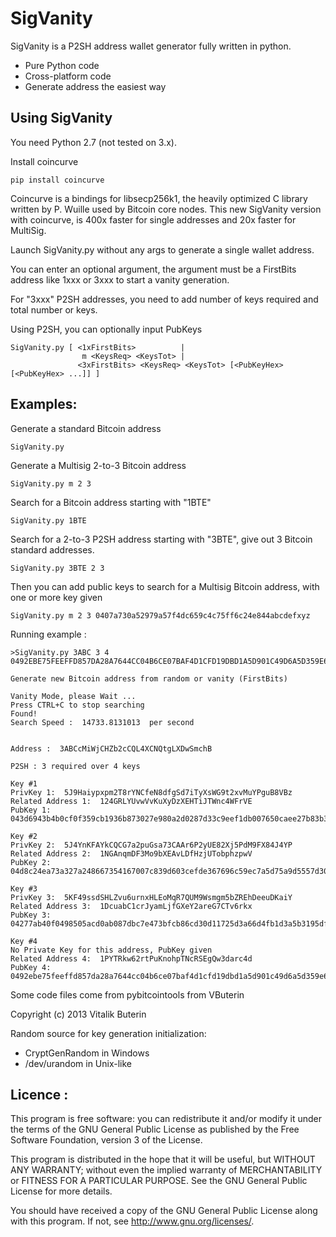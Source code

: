   SigVanity
===========

SigVanity is a P2SH address wallet generator fully written in python.

* Pure Python code
* Cross-platform code
* Generate address the easiest way


## Using SigVanity

You need Python 2.7 (not tested on 3.x).

Install coincurve

    pip install coincurve

Coincurve is a bindings for libsecp256k1, the heavily optimized C library written by P. Wuille used by Bitcoin core nodes. This new SigVanity version with coincurve, is 400x faster for single addresses and 20x faster for MultiSig.

Launch SigVanity.py without any args to generate a single wallet address.

You can enter an optional argument, the argument must be a FirstBits address like 1xxx or 3xxx to start a vanity generation.

For "3xxx" P2SH addresses, you need to add number of keys required and total number or keys.

Using P2SH, you can optionally input PubKeys 


    SigVanity.py [ <1xFirstBits>          |
                    m <KeysReq> <KeysTot> |
                   <3xFirstBits> <KeysReq> <KeysTot> [<PubKeyHex> [<PubKeyHex> ...]] ]



## Examples:

Generate a standard Bitcoin address

    SigVanity.py

Generate a Multisig 2-to-3 Bitcoin address

    SigVanity.py m 2 3

Search for a Bitcoin address starting with "1BTE"

    SigVanity.py 1BTE

Search for a 2-to-3 P2SH address starting with "3BTE", give out 3 Bitcoin standard addresses.

    SigVanity.py 3BTE 2 3 

Then you can add public keys to search for a Multisig Bitcoin address, with one or more key given

    SigVanity.py m 2 3 0407a730a52979a57f4dc659c4c75ff6c24e844abcdefxyz


Running example :

    >SigVanity.py 3ABC 3 4 0492EBE75FEEFFD857DA28A7644CC04B6CE07BAF4D1CFD19DBD1A5D901C49D6A5D359E636F45226878FC1E5A14921329CA25876705D7A1225CB33BBAEB4E38BDDA
    
    Generate new Bitcoin address from random or vanity (FirstBits)
    
    Vanity Mode, please Wait ...
    Press CTRL+C to stop searching
    Found!
    Search Speed :  14733.8131013  per second
    
    
    Address :  3ABCcMiWjCHZb2cCQL4XCNQtgLXDwSmchB
    
    P2SH : 3 required over 4 keys
    
    Key #1
    PrivKey 1:  5J9Haiypxpm2T8rYNCfeN8dfgSd7iTyXsWG9t2xvMuYPguB8VBz
    Related Address 1:  124GRLYUvwVvKuXyDzXEHTiJTWnc4WFrVE
    PubKey 1:  043d6943b4b0cf0f359cb1936b873027e980a2d0287d33c9eef1db007650caee27b83b3f2e2670042e0d7fb3ded6fc647bf0b176897750f548e4310fd5b419f911
    
    Key #2
    PrivKey 2:  5J4YnKFAYkCQCG7a2puGsa73CAAr6P2yUE82Xj5PdM9FX84J4YP
    Related Address 2:  1NGAnqmDF3Mo9bXEAvLDfHzjUTobphzpwV
    PubKey 2:  04d8c24ea73a327a248667354167007c839d603cefde367696c59ec7a5d75a9d5557d30aa7dda73b3648a6d0421adeec8f325e1501e97c33b011599439a4d4bfdc
    
    Key #3
    PrivKey 3:  5KF49ssdSHLZvu6urnxHLEoMqR7QUM9Wsmgm5bZREhDeeuDKaiY
    Related Address 3:  1DcuabC1crJyamLjfGXeY2areG7CTv6rkx
    PubKey 3:  04277ab40f0498505acd0ab087dbc7e473bfcb86cd30d11725d3a66d4fb1d3a5b3195dfe75761eea4dc6192458a74e2af1990ad6a8eb915c9a03a0a53cae8706c5
    
    Key #4
    No Private Key for this address, PubKey given
    Related Address 4:  1PYTRkw62rtPuKnohpTNcRSEgQw3darc4d
    PubKey 4:  0492ebe75feeffd857da28a7644cc04b6ce07baf4d1cfd19dbd1a5d901c49d6a5d359e636f45226878fc1e5a14921329ca25876705d7a1225cb33bbaeb4e38bdda
    


Some code files come from pybitcointools from VButerin

Copyright (c) 2013 Vitalik Buterin


Random source for key generation initialization:

* CryptGenRandom in Windows
* /dev/urandom   in Unix-like


Licence :
----------
This program is free software: you can redistribute it and/or modify
it under the terms of the GNU General Public License as published by
the Free Software Foundation, version 3 of the License.

This program is distributed in the hope that it will be useful,
but WITHOUT ANY WARRANTY; without even the implied warranty of
MERCHANTABILITY or FITNESS FOR A PARTICULAR PURPOSE.  See the
GNU General Public License for more details.

You should have received a copy of the GNU General Public License
along with this program.  If not, see <http://www.gnu.org/licenses/>.
